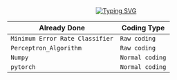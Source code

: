<div dir='auto' align='center'>
<a href="https://git.io/typing-svg"><img src="https://readme-typing-svg.demolab.com?font=Fira+Code&pause=1000&color=E5FFF2&width=435&lines=**ML+and+DL+Algorithms+practice**;!!Python+Library+practice!!" alt="Typing SVG" /></a>
 </div>

<div>
  
  
| Already Done | Coding Type|
| --- | --- |
| `Minimum Error Rate Classifier` | `Raw coding` |
| `Perceptron_Algorithm` | `Raw coding` |
| `Numpy` | `Normal coding` |
| `pytorch` | `Normal coding` |
